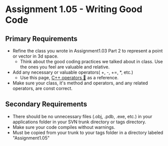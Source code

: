 ---
---

# Assignment 1.05 - Writing Good Code

## Primary Requirements

- Refine the class you wrote in Assignment1.03 Part 2 to represent a point or vector in 3d space.
  - Think about the good coding practices we talked about in class. Use the ones you feel are valuable and relative.
- Add any necessary or valuable operators( +, -, +=, *, etc.)
  - Use this page,  [C++ operators &#128193;](https://en.wikipedia.org/wiki/Operators_in_C_and_C%2B%2B) as a reference.
- Make sure your class, it's method and operators, and any related operators, are const correct.

## Secondary Requirements

- There should be no unnecessary files (.obj, .pdb, .exe, etc.) in your applications folder in your SVN trunk directory or tags directory.
- Make sure your code compiles without warnings.
- Must be copied from your trunk to your tags folder in a directory labeled "Assignment1.05"